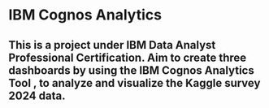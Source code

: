 # IBM Cognos Analytics
## This is a project under IBM Data Analyst Professional Certification. Aim to create three dashboards by using the IBM Cognos Analytics Tool , to analyze and visualize the Kaggle survey 2024 data.

